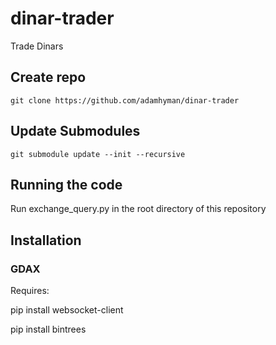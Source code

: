 # dinar-trader
Trade Dinars

## Create repo
`git clone https://github.com/adamhyman/dinar-trader`

## Update Submodules
`git submodule update --init --recursive`

## Running the code
Run exchange_query.py in the root directory of this repository

## Installation
### GDAX

Requires:

pip install websocket-client

pip install bintrees
